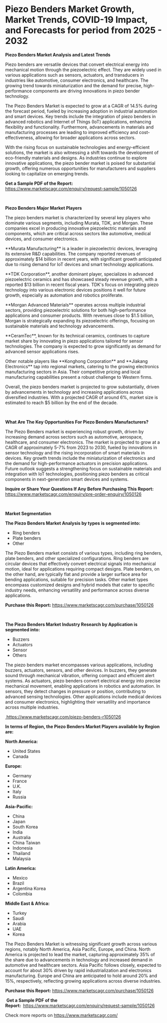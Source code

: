 <p><h1>Piezo Benders Market Growth, Market Trends, COVID-19 Impact, and Forecasts for period from 2025 - 2032</h1></p><p><strong>Piezo Benders Market Analysis and Latest Trends</strong></p>
<p><p>Piezo benders are versatile devices that convert electrical energy into mechanical motion through the piezoelectric effect. They are widely used in various applications such as sensors, actuators, and transducers in industries like automotive, consumer electronics, and healthcare. The growing trend towards miniaturization and the demand for precise, high-performance components are driving innovations in piezo bender technology.</p><p>The Piezo Benders Market is expected to grow at a CAGR of 14.5% during the forecast period, fueled by increasing adoption in industrial automation and smart devices. Key trends include the integration of piezo benders in advanced robotics and Internet of Things (IoT) applications, enhancing flexibility and functionality. Furthermore, advancements in materials and manufacturing processes are leading to improved efficiency and cost-effectiveness, allowing for broader applications across sectors. </p><p>With the rising focus on sustainable technologies and energy-efficient solutions, the market is also witnessing a shift towards the development of eco-friendly materials and designs. As industries continue to explore innovative applications, the piezo bender market is poised for substantial growth, offering numerous opportunities for manufacturers and suppliers looking to capitalize on emerging trends.</p></p>
<p><strong>Get a Sample PDF of the Report:&nbsp;</strong> <a href="https://www.marketscagr.com/enquiry/request-sample/1050126?utm_campaign=3224&utm_medium=2&utm_source=Github&utm_content=ia&utm_term=06042025&utm_id=piezo-benders">https://www.marketscagr.com/enquiry/request-sample/1050126</a></p>
<p>&nbsp;</p>
<p><strong>Piezo Benders Major Market Players</strong></p>
<p><p>The piezo benders market is characterized by several key players who dominate various segments, including Murata, TDK, and Morgan. These companies excel in producing innovative piezoelectric materials and components, which are critical across sectors like automotive, medical devices, and consumer electronics.</p><p>**Murata Manufacturing** is a leader in piezoelectric devices, leveraging its extensive R&D capabilities. The company reported revenues of approximately $14 billion in recent years, with significant growth anticipated due to rising demand for IoT devices and smart technology applications.</p><p>**TDK Corporation**, another dominant player, specializes in advanced piezoelectric ceramics and has showcased steady revenue growth, with a reported $13 billion in recent fiscal years. TDK's focus on integrating piezo technology into various electronic devices positions it well for future growth, especially as automation and robotics proliferate.</p><p>**Morgan Advanced Materials** operates across multiple industrial sectors, providing piezoelectric solutions for both high-performance applications and consumer products. With revenues close to $1.5 billion, Morgan is strategically expanding its piezoelectric offerings, focusing on sustainable materials and technology advancements.</p><p>**CeramTec**, known for its technical ceramics, continues to capture market share by innovating in piezo applications tailored for sensor technologies. The company is expected to grow significantly as demand for advanced sensor applications rises.</p><p>Other notable players like **Konghong Corporation** and **Jiakang Electronics** tap into regional markets, catering to the growing electronics manufacturing sectors in Asia. Their competitive pricing and local manufacturing capabilities present a robust challenge to Western firms.</p><p>Overall, the piezo benders market is projected to grow substantially, driven by advancements in technology and increasing applications across diversified industries. With a projected CAGR of around 6%, market size is estimated to reach $5 billion by the end of the decade.</p></p>
<p>&nbsp;</p>
<p><strong>What Are The Key Opportunities For Piezo Benders Manufacturers?</strong></p>
<p><p>The Piezo Benders market is experiencing robust growth, driven by increasing demand across sectors such as automotive, aerospace, healthcare, and consumer electronics. The market is projected to grow at a CAGR of approximately 5-7% from 2023 to 2030, fueled by innovations in sensor technology and the rising incorporation of smart materials in devices. Key growth trends include the miniaturization of electronics and the demand for high-performance actuators in precision applications. Future outlook suggests a strengthening focus on sustainable materials and integration with IoT technologies, positioning piezo benders as critical components in next-generation smart devices and systems.</p></p>
<p><strong>Inquire or Share Your Questions If Any Before Purchasing This Report:</strong> <a href="https://www.marketscagr.com/enquiry/pre-order-enquiry/1050126?utm_campaign=3224&utm_medium=2&utm_source=Github&utm_content=ia&utm_term=06042025&utm_id=piezo-benders">https://www.marketscagr.com/enquiry/pre-order-enquiry/1050126</a></p>
<p>&nbsp;</p>
<p><strong>Market Segmentation</strong></p>
<p><strong>The Piezo Benders Market Analysis by types is segmented into:</strong></p>
<p><ul><li>Ring benders</li><li>Plate benders</li><li>Other</li></ul></p>
<p><p>The Piezo Benders market consists of various types, including ring benders, plate benders, and other specialized configurations. Ring benders are circular devices that effectively convert electrical signals into mechanical motion, ideal for applications requiring compact designs. Plate benders, on the other hand, are typically flat and provide a larger surface area for bending applications, suitable for precision tasks. Other market types encompass customized designs and hybrid models that cater to specific industry needs, enhancing versatility and performance across diverse applications.</p></p>
<p><strong>Purchase this Report:&nbsp;</strong><a href="https://www.marketscagr.com/purchase/1050126?utm_campaign=3224&utm_medium=2&utm_source=Github&utm_content=ia&utm_term=06042025&utm_id=piezo-benders">https://www.marketscagr.com/purchase/1050126</a></p>
<p>&nbsp;</p>
<p><strong>The Piezo Benders Market Industry Research by Application is segmented into:</strong></p>
<p><ul><li>Buzzers</li><li>Actuators</li><li>Sensor</li><li>Others</li></ul></p>
<p><p>The piezo benders market encompasses various applications, including buzzers, actuators, sensors, and other devices. In buzzers, they generate sound through mechanical vibration, offering compact and efficient alert systems. As actuators, piezo benders convert electrical energy into precise mechanical movement, enabling applications in robotics and automation. In sensors, they detect changes in pressure or position, contributing to advanced sensing technologies. Other applications include medical devices and consumer electronics, highlighting their versatility and importance across multiple industries.</p></p>
<p><a href="https://www.marketscagr.com/piezo-benders-r1050126?utm_campaign=3224&utm_medium=2&utm_source=Github&utm_content=ia&utm_term=06042025&utm_id=piezo-benders">&nbsp;https://www.marketscagr.com/piezo-benders-r1050126</a></p>
<p><strong>In terms of Region, the Piezo Benders Market Players available by Region are:</strong></p>
<p>
    <p> <strong> North America: </strong>
        <ul>
            <li>United States</li>
            <li>Canada</li>
        </ul>
        </p> 
    <p> <strong> Europe: </strong>
        <ul>
            <li>Germany</li>
            <li>France</li>
            <li>U.K.</li>
            <li>Italy</li>
            <li>Russia</li>
        </ul>
        </p> 
    <p> <strong> Asia-Pacific: </strong>
        <ul>
            <li>China</li>
            <li>Japan</li>
            <li>South Korea</li>
            <li>India</li>
            <li>Australia</li>
            <li>China Taiwan</li>
            <li>Indonesia</li>
            <li>Thailand</li>
            <li>Malaysia</li>
        </ul>
        </p> 
    <p> <strong> Latin America: </strong>
        <ul>
            <li>Mexico</li>
            <li>Brazil</li>
            <li>Argentina Korea</li>
            <li>Colombia</li>
        </ul>
        </p> 
    <p> <strong> Middle East & Africa: </strong>
        <ul>
            <li>Turkey</li>
            <li>Saudi</li>
            <li>Arabia</li>
            <li>UAE</li>
            <li>Korea</li>
        </ul>
    </p>
    </p>
<p><p>The Piezo Benders Market is witnessing significant growth across various regions, notably North America, Asia Pacific, Europe, and China. North America is projected to lead the market, capturing approximately 35% of the share due to advancements in technology and increased demand in automotive and healthcare sectors. Asia Pacific follows closely, expected to account for about 30% driven by rapid industrialization and electronics manufacturing. Europe and China are anticipated to hold around 20% and 15%, respectively, reflecting growing applications across diverse industries.</p></p>
<p><strong>Purchase this Report: </strong><a href="https://www.marketscagr.com/purchase/1050126?utm_campaign=3224&utm_medium=2&utm_source=Github&utm_content=ia&utm_term=06042025&utm_id=piezo-benders">https://www.marketscagr.com/purchase/1050126</a></p>
<p>&nbsp;<strong>Get a Sample PDF of the Report:&nbsp;&nbsp;</strong><a href="https://www.marketscagr.com/enquiry/request-sample/1050126?utm_campaign=3224&utm_medium=2&utm_source=Github&utm_content=ia&utm_term=06042025&utm_id=piezo-benders">https://www.marketscagr.com/enquiry/request-sample/1050126</a></p>
<p><strong></strong></p>
<p>Check more reports on <a href="https://www.marketscagr.com/?utm_campaign=3224&utm_medium=2&utm_source=Github&utm_content=ia&utm_term=06042025&utm_id=piezo-benders">https://www.marketscagr.com/</a></p>